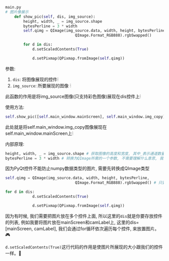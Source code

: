 ```python
main.py
# 图片像展示
    def show_pic(self, dis, img_source):
        height, width, _ = img_source.shape
        bytesPerline = 3 * width
        self.qimg = QImage(img_source.data, width, height, bytesPerline,
                               QImage.Format_RGB888).rgbSwapped()

        for d in dis:
            d.setScaledContents(True)

            d.setPixmap(QPixmap.fromImage(self.qimg))
```
参数: 
1. `dis`: 将图像展现的控件🕯
2. `img_source`: 所要展现的图像    🕯

此函数的作用是将img_source图像(只支持彩色图像)展现在dis控件上🕯

使用方法:
```python
self.show_pic([self.main_window.mainScreen], self.main_window.img_copy)
```
此处就是将self.main_window.img_copy图像展现在self.main_window.mainScreen上🕯

内部原理:
```python
height, width, _ = img_source.shape # 获取图像的高度和宽度, 其中_表示通道数量(彩色图像的通道数量为3), 但我们不需要通道数量, 所以用_来代替📽️
bytesPerline = 3 * width # 转换为QImage所需的一个参数, 不需要理解什么意思, 我也不知道📽️
```
因为PyQt控件不能防止numpy数据类型的图片, 需要先转换成QImage类型
```python
self.qimg = QImage(img_source.data, width, height, bytesPerline,
                               QImage.Format_RGB888).rgbSwapped() # 只要你是彩色图片, 这一部分是通用的, 里面的参数也是固定的📽️
```
```python
for d in dis:
            d.setScaledContents(True)

            d.setPixmap(QPixmap.fromImage(self.qimg))

```
因为有时候, 我们需要把图片放在多个控件上面, 所以这里的`dis`就是你要存放控件的列表, 例如我要将图片放在mainScreen和camLabel上, 这里的dis=[mainScreen, camLabel], 我们会通过for循环依次遍历每个控件, 来放置图片。🎮

`d.setScaledContents(True)`这行代码的作用是使图片所展现的大小跟我们的控件一样。🧦
